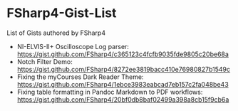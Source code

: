 # FSharp4-Gist-List
List of Gists authored by FSharp4
- NI-ELVIS-II+ Oscilloscope Log parser: https://gist.github.com/FSharp4/c365123c4fcfb9035fde9805c20be68a
- Notch Filter Demo: https://gist.github.com/FSharp4/8272ee3819bacc410e76980827b1549c
- Fixing the myCourses Dark Reader Theme: https://gist.github.com/FSharp4/1ebce3983eabcad7eb157c2fa048be43
- Fixing table formatting in Pandoc Markdown to PDF workflows: https://gist.github.com/FSharp4/20bf0db8baf02499a398a8cb15f9cb6a
